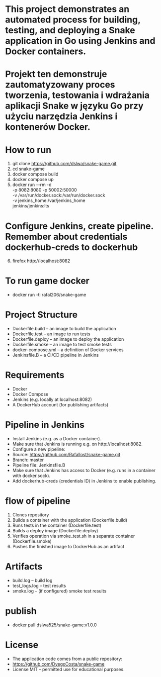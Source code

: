 # This project demonstrates an automated process for building, testing, and deploying a Snake application in Go using Jenkins and Docker containers.
#  Projekt ten demonstruje zautomatyzowany proces tworzenia, testowania i wdrażania aplikacji Snake w języku Go przy użyciu narzędzia Jenkins i kontenerów Docker.

# How to run
1. git clone https://github.com/dslwa/snake-game.git
2. cd snake-game
3. docker compose build
4. docker compose up
5. docker run --rm -d \
    -p 8082:8080 -p 50002:50000 \
    -v /var/run/docker.sock:/var/run/docker.sock \
    -v jenkins_home:/var/jenkins_home \
    jenkins/jenkins:lts

# Configure Jenkins, create pipeline. Remember about credentials dockerhub-creds to dockerhub
6. firefox http://localhost:8082

# To run game docker
* docker run -ti rafal206/snake-game

# Project Structure
* Dockerfile.build – an image to build the application
* Dockerfile.test – an image to run tests
* Dockerfile.deploy – an image to deploy the application
* Dockerfile.smoke – an image to test smoke tests
* docker-compose.yml – a definition of Docker services
* Jenkinsfile.B – a CI/CD pipeline in Jenkins

# Requirements
* Docker
* Docker Compose
* Jenkins (e.g. locally at localhost:8082)
* A DockerHub account (for publishing artifacts)

# Pipeline in Jenkins
* Install Jenkins (e.g. as a Docker container).
* Make sure that Jenkins is running e.g. on http://localhost:8082.
* Configure a new pipeline:
* Source: https://github.com/Rafallost/snake-game.git
* Branch: master
* Pipeline file: Jenkinsfile.B
* Make sure that Jenkins has access to Docker (e.g. runs in a container with docker.sock).
* Add dockerhub-creds (credentials ID) in Jenkins to enable publishing.

# flow of pipeline
1. Clones repository
2. Builds a container with the application (Dockerfile.build)
3. Runs tests in the container (Dockerfile.test)
4. Builds a deploy image (Dockerfile.deploy)
5. Verifies operation via smoke_test.sh in a separate container (Dockerfile.smoke)
6. Pushes the finished image to DockerHub as an artifact

# Artifacts
* build.log – build log
* test_logs.log – test results
* smoke.log – (if configured) smoke test results

# publish
* docker pull dslwa525/snake-game:v1.0.0

# License
* The application code comes from a public repository:
* https://github.com/DyegoCosta/snake-game
* License MIT – permitted use for educational purposes.
